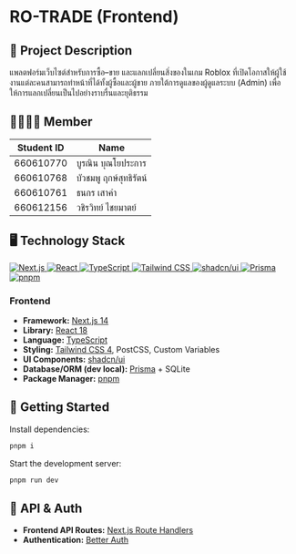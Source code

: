 # RO-TRADE (Frontend)

## 🧾 Project Description

แพลตฟอร์มเว็บไซต์สำหรับการซื้อ–ขาย และแลกเปลี่ยนสิ่งของในเกม Roblox ที่เปิดโอกาสให้ผู้ใช้งานแต่ละคนสามารถทำหน้าที่ได้ทั้งผู้ซื้อและผู้ขาย ภายใต้การดูแลของผู้ดูแลระบบ (Admin) เพื่อให้การแลกเปลี่ยนเป็นไปอย่างราบรื่นและยุติธรรม

## 👨‍👩‍👧‍👦 Member

| Student ID | Name                        |
|------------|-----------------------------|
| 660610770  | บูรณิน บุณโยประการ         |
| 660610768  | บัวชมพู ฤกษ์สุทธิรัตน์     |
| 660610761  | ธนกร เสาคำ                 |
| 660612156  | วชิรวิทย์ ไชยมาตย์         |

## 🖥️ Technology Stack
<p align="left">
  <a href="https://nextjs.org/" target="_blank">
    <img src="https://img.shields.io/badge/Framework-Next.js%2014-%23000000?logo=nextdotjs&logoColor=white" alt="Next.js" />
  </a>
  <a href="https://react.dev/" target="_blank">
    <img src="https://img.shields.io/badge/Library-React%2018-%2361DAFB?logo=react&logoColor=white" alt="React" />
  </a>
  <a href="https://www.typescriptlang.org/" target="_blank">
    <img src="https://img.shields.io/badge/Language-TypeScript-%233178C6?logo=typescript&logoColor=white" alt="TypeScript" />
  </a>
  <a href="https://tailwindcss.com/" target="_blank">
    <img src="https://img.shields.io/badge/Styling-Tailwind%20CSS%204-%2306B6D4?logo=tailwindcss&logoColor=white" alt="Tailwind CSS" />
  </a>
  <a href="https://ui.shadcn.com/" target="_blank">
    <img src="https://img.shields.io/badge/UI-shadcn%2Fui-%239B59B6?logo=radixui&logoColor=white" alt="shadcn/ui" />
  </a>
  <a href="https://www.prisma.io/" target="_blank">
    <img src="https://img.shields.io/badge/ORM-Prisma-%23003B57?logo=prisma&logoColor=white" alt="Prisma" />
  </a>
  <a href="https://pnpm.io/" target="_blank">
    <img src="https://img.shields.io/badge/Package%20Manager-pnpm-%23F69220?logo=pnpm&logoColor=white" alt="pnpm" />
  </a>
</p>

### Frontend

- **Framework:** [Next.js 14](https://nextjs.org/)
- **Library:** [React 18](https://react.dev/)
- **Language:** [TypeScript](https://www.typescriptlang.org/)
- **Styling:** [Tailwind CSS 4](https://tailwindcss.com/), PostCSS, Custom Variables
- **UI Components:** [shadcn/ui](https://ui.shadcn.com/)
- **Database/ORM (dev local):** [Prisma](https://www.prisma.io/) + SQLite
- **Package Manager:** [pnpm](https://pnpm.io/)

## 🚀 Getting Started

Install dependencies:

```bash
pnpm i
```

Start the development server:

```bash
pnpm run dev
```

## 🔐 API & Auth

- **Frontend API Routes:** [Next.js Route Handlers](https://nextjs.org/docs/app/building-your-application/routing/route-handlers)
- **Authentication:** [Better Auth](https://better-auth.vercel.app/)
